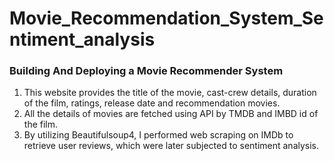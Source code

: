 # Movie_Recommendation_System_Sentiment_analysis
### Building And Deploying a Movie Recommender System
1. This website provides the title of the movie, cast-crew details, duration of the film, ratings, release date and recommendation movies.
2. All the details of movies are fetched using API by TMDB and IMBD id of the film.
3. By utilizing Beautifulsoup4, I performed web scraping on IMDb to retrieve user reviews, which were later subjected to sentiment analysis.


